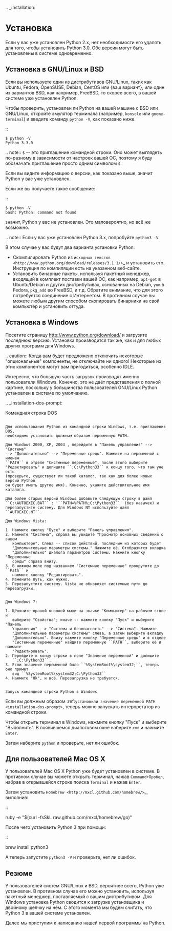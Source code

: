 .. _installation:

Установка
=========

Если у вас уже установлен Python 2.x, нет необходимости его удалять для того, 
чтобы установить Python 3.0. Обе версии могут быть установлены в системе 
одновременно.



Установка в GNU/Linux и BSD
---------------------------

Если вы используете один из дистрибутивов GNU/Linux, таких как Ubuntu, Fedora, 
OpenSUSE, Debian, CentOS или {ваш вариант}, или один из вариантов BSD, как 
например, FreeBSD, то скорее всего, в вашей системе уже установлен Python.

Чтобы проверить, установлен ли Python на вашей машине с BSD или GNU/Linux, 
откройте эмулятор терминала (например, ``konsole`` или ``gnome-terminal``) и 
введите команду ``python -V``, как показано ниже.

::

    $ python -V
    Python 3.3.0

.. note::
    ``$`` -- это приглашение командной строки.  Оно может выглядеть по-разному 
    в зависимости от настроек вашей ОС, поэтому я буду обозначать приглашение 
    просто одним символом ``$``.

Если вы видите информацию о версии, как показано выше, значит Python у вас уже 
установлен.

Если же вы получаете такое сообщение:

::

    $ python -V
    bash: Python: command not found

значит, Python у вас не установлен. Это маловероятно, но всё же возможно.

.. note:: 
    Если у вас уже установлен Python 3.x, попробуйте `python3 -V`.

В этом случае у вас будут два варианта установки Python:

* Скомпилировать Python из `исходных текстов 
  <http://www.python.org/download/releases/3.1.1/>`_ и установить его. 
  Инструкция по компиляции есть на указанном веб-сайте.
* Установить бинарные пакеты, используя пакетный менеджер, входящий в комплект 
  поставки вашей ОС, как например, ``apt-get`` в Ubuntu/Debian и других 
  дистрибутивах, основанных на Debian, ``yum`` в Fedora, ``pkg_add`` во FreeBSD,
  и т.д. Обратите внимание, что для этого потребуется соединение с Интернетом. 
  В противном случае вы можете любым другим способом скопировать бинарники на 
  свой компьютер и установить оттуда.



Установка в Windows
-------------------

Посетите страницу http://www.python.org/download/ и загрузите последнюю версию.
Установка производится так же, как и для любых других программ для Windows.

  .. caution::
    Когда вам будет предложено отключить некоторые "опциональные" компоненты, 
    не отключайте ни одного! Некоторые из этих компонентов могут вам 
    пригодиться, особенно IDLE.

Интересно, что большую часть загрузок производят именно пользователи Windows. 
Конечно, это не даёт представления о полной картине, поскольку у большинства 
пользователей GNU/Linux Python установлен в системе по умолчанию.


.. _installation-dos-prompt:

Командная строка DOS
~~~~~~~~~~~~~~~~~~~~

Для использования Python из командной строки Windows, т.е. приглашения DOS, 
необходимо установить должным образом переменную PATH.

Для Windows 2000, XP, 2003 , перейдите в "Панель управления" --> "Система" 
--> "Дополнительно" --> "Переменные среды". Нажмите на переменной с именем 
``PATH`` в отделе "Системные переменные", после этого выберите 
"Редактировать" и допишите ``;C:\Python33`` к концу того, что там уже есть 
(проверьте, существует ли такой каталог, так как для более новых версий Python 
он будет иметь другое имя). Конечно, укажите действительное имя каталога.
                
Для более старых версий Windows добавьте следующую строку в файл 
``C:\AUTOEXEC.BAT`` : '``PATH=%PATH%;C:\Python33``' (без кавычек) и 
перезапустите систему. Для Windows NT используйте файл ``AUTOEXEC.NT``.

Для Windows Vista:

1. Нажмите кнопку "Пуск" и выберите "Панель управления".
2. Нажмите "Система", справа вы увидите "Просмотр основных сведений о вашем 
   компьютере". Слева -- список действий, последним из которых будет 
   "Дополнительные параметры системы." Нажмите её. Отобразится вкладка 
   "Дополнительно" диалога параметров системы. Нажмите кнопку "Переменные 
   среды" справа внизу.
3. В нижнем поле под названием "Системные переменные" прокрутите до ``Path`` и 
   нажмите кнопку "Редактировать".
4. Измените путь, как нужно.
5. Перезапустите систему. Vista не обновляет системные пути до перезагрузки.


Для Windows 7:

1. Щёлкните правой кнопкой мыши на значке "Компьютер" на рабочем столе и 
   выберите "Свойства"; иначе -- нажмите кнопку "Пуск" и выберите "Панель 
   Управления" --> "Система и безопасность" --> "Система". Нажмите 
   "Дополнительные параметры системы" слева, а затем выберите вкладку 
   "Дополнительно". Внизу нажмите кнопку "Переменные среды" и в отделе
   "Системные переменные" найдите переменную ``PATH``, выберите её и нажмите
   "Редактировать".
2. Перейдите к концу строки в поле "Значение переменной" и допишите 
   ``;C:\Python33``.
3. Если значение переменной было ``%SystemRoot%\system32;``, теперь оно примет
   вид ``%SystemRoot%\system32;C:\Python33``
4. Нажмите "Ok", и всё. Перезагрузка не требуется.


Запуск командной строки Python в Windows
~~~~~~~~~~~~~~~~~~~~~~~~~~~~~~~~~~~~~~~~

Если вы должным образом :ref:`установили значение переменной PATH <installation-dos-prompt>`,
теперь можно запускать интерпретатор из командной строки.

Чтобы открыть терминал в Windows, нажмите кнопку "Пуск" и выберите "Выполнить".
В появившемся диалоговом окне наберите ``cmd`` и нажмите ``Enter``.

Затем наберите ``python`` и проверьте, нет ли ошибок.


Для пользователей Mac OS X
--------------------------

У пользователей Mac OS X Python уже будет установлен в системе. В противном 
случае вы можете открыть терминал, нажав ``Command+Пробел``, набрав в 
открывшейся строке поиска ``Terminal`` и нажав ``Enter``.

Затем установить `Homebrew <http://mxcl.github.com/homebrew/>`_, выполнив:

::

  ruby -e "$(curl -fsSkL raw.github.com/mxcl/homebrew/go)"

После чего установить Python 3 при помощи:

::

  brew install python3

А теперь запустите ``python3 -V`` и проверьте, нет ли ошибок.


Резюме
------

У пользователей систем GNU/Linux и BSD, вероятнее всего, Python уже установлен. 
В противном случае его можно установить, используя пакетный менеджер, 
поставляемый с вашим дистрибутивом. Для Windows установка Python сводится к 
загрузке установщика и двойному щелчку на нём. С этого момента мы будем считать,
что Python 3 в вашей системе установлен.

Далее мы приступим к написанию нашей первой программы на Python.

